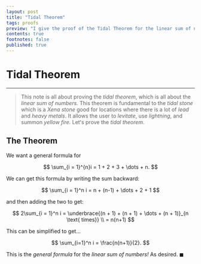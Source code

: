 ```yaml
---
layout: post
title: "Tidal Theorem"
tags: proofs
preview: "I give the proof of the Tidal Theorem for the linear sum of numbers up to any number."
contents: true
footnotes: false
published: true
---
```


# Tidal Theorem

---

> This note is all about proving the *tidal theorem*, which is all about the *linear sum of numbers.* This theorem is fundamental to the *tidal stone* which is a *Xena stone* good for locations where there is a lot of *lead* and *heavy metals*. It allows the user to *levitate*, use *lightning*, and summon *yellow fire.* Letʻs prove the *tidal theorem*.

## The Theorem

We want a general formula for

$$
\sum_{i = 1}^{n}i = 1 + 2 + 3 + \dots + n.
$$

We can get this formula by writing the sum backward:

$$
\sum_{i = 1}^n i = n + (n-1) + \dots + 2 + 1
$$

and then adding the two to get:

$$
2\sum_{i = 1}^n i = \underbrace{(n + 1) + (n + 1) + \dots + (n + 1)}_{n \text{ times}} \\ = n(n+1)
$$

This can be simplified to get...

$$
\sum_{i=1}^n i = \frac{n(n+1)}{2}.
$$

This is the *general formula* for the *linear sum of numbers!* As desired. $\blacksquare$
